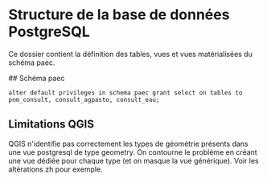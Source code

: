 # Structure de la base de données PostgreSQL

Ce dossier contient la définition des tables, vues et vues matérialisées du schéma paec.

## Schéma paec

    alter default privileges in schema paec grant select on tables to pnm_consult, consult_agpasto, consult_eau;

## Limitations QGIS

QGIS n'identifie pas correctement les types de géométrie présents dans une vue postgresql de type geometry. On contourne le problème en créant une vue dédiée pour chaque type (et on masque la vue générique). Voir les altérations zh pour exemple.
